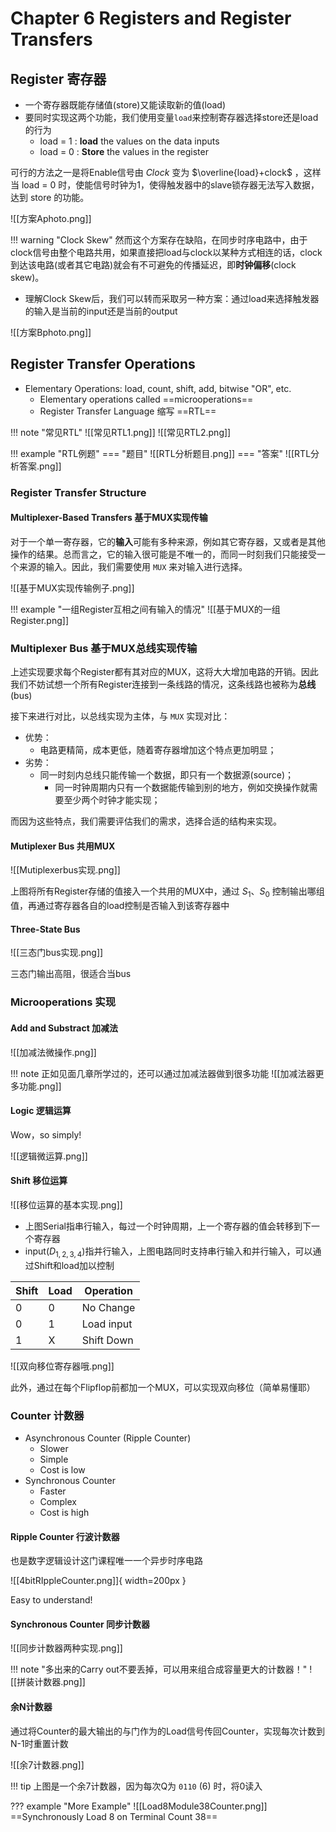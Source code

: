 # Chapter 6 Registers and Register Transfers

## Register 寄存器

- 一个寄存器既能存储值(store)又能读取新的值(load)
- 要同时实现这两个功能，我们使用变量`load`来控制寄存器选择store还是load的行为
	- load = 1 : **load** the values on the data inputs
	- load = 0 : **Store** the values in the register

可行的方法之一是将Enable信号由 $Clock$ 变为 $\overline{load}+clock$ ，这样当 load = 0 时，使能信号时钟为1，使得触发器中的slave锁存器无法写入数据，达到 store 的功能。

![[方案Aphoto.png]]

!!! warning "Clock Skew"
	然而这个方案存在缺陷，在同步时序电路中，由于clock信号由整个电路共用，如果直接把load与clock以某种方式相连的话，clock到达该电路(或者其它电路)就会有不可避免的传播延迟，即**时钟偏移**(clock skew)。

- 理解Clock Skew后，我们可以转而采取另一种方案：通过load来选择触发器的输入是当前的input还是当前的output

![[方案Bphoto.png]]

## Register Transfer Operations

- Elementary Operations: load, count, shift, add, bitwise "OR", etc.
	- Elementary operations called ==microoperations==
	- Register Transfer Language 缩写 ==RTL==

!!! note "常见RTL"
	![[常见RTL1.png]]
	![[常见RTL2.png]]

!!! example "RTL例题"
	=== "题目"
		![[RTL分析题目.png]]
	=== "答案"
		![[RTL分析答案.png]]


### Register Transfer Structure
#### Multiplexer-Based Transfers 基于MUX实现传输

对于一个单一寄存器，它的**输入**可能有多种来源，例如其它寄存器，又或者是其他操作的结果。总而言之，它的输入很可能是不唯一的，而同一时刻我们只能接受一个来源的输入。因此，我们需要使用 `MUX` 来对输入进行选择。

![[基于MUX实现传输例子.png]]

!!! example "一组Register互相之间有输入的情况"
	![[基于MUX的一组Register.png]]

### Multiplexer Bus 基于MUX总线实现传输

上述实现要求每个Register都有其对应的MUX，这将大大增加电路的开销。因此我们不妨试想一个所有Register连接到一条线路的情况，这条线路也被称为**总线**(bus)

接下来进行对比，以总线实现为主体，与 `MUX` 实现对比：

- 优势：
    - 电路更精简，成本更低，随着寄存器增加这个特点更加明显；
- 劣势：
    - 同一时刻内总线只能传输一个数据，即只有一个数据源(source)；
        - 同一时钟周期内只有一个数据能传输到别的地方，例如交换操作就需要至少两个时钟才能实现；

而因为这些特点，我们需要评估我们的需求，选择合适的结构来实现。

#### Mutiplexer Bus 共用MUX
![[Mutiplexerbus实现.png]]

上图将所有Register存储的值接入一个共用的MUX中，通过 $S_1、 S_0$ 控制输出哪组值，再通过寄存器各自的load控制是否输入到该寄存器中

#### Three-State Bus
![[三态门bus实现.png]]

三态门输出高阻，很适合当bus

### Microoperations 实现
#### Add and Substract 加减法

![[加减法微操作.png]]

!!! note
	正如见面几章所学过的，还可以通过加减法器做到很多功能
	![[加减法器更多功能.png]]

#### Logic 逻辑运算

Wow，so simply!

![[逻辑微运算.png]]

#### Shift 移位运算

![[移位运算的基本实现.png]]

- 上图Serial指串行输入，每过一个时钟周期，上一个寄存器的值会转移到下一个寄存器
- input($D_{1,2,3,4}$)指并行输入，上图电路同时支持串行输入和并行输入，可以通过Shift和load加以控制

| Shift | Load | Operation  |
| ----- | ---- | ---------- |
| 0     | 0    | No Change  |
| 0     | 1    | Load input |
| 1     | X    | Shift Down |

![[双向移位寄存器哦.png]]

此外，通过在每个Flipflop前都加一个MUX，可以实现双向移位（简单易懂耶）

### Counter 计数器
- Asynchronous Counter (Ripple Counter)
	- Slower
	- Simple
	- Cost is low
- Synchronous Counter
	- Faster
	- Complex
	- Cost is high

#### Ripple Counter 行波计数器

也是数字逻辑设计这门课程唯一一个异步时序电路

![[4bitRIppleCounter.png]]{ width=200px }

Easy to understand!

#### Synchronous Counter 同步计数器

![[同步计数器两种实现.png]]

!!! note "多出来的Carry out不要丢掉，可以用来组合成容量更大的计数器！"
	![[拼装计数器.png]]

#### 余N计数器

通过将Counter的最大输出的与门作为的Load信号传回Counter，实现每次计数到N-1时重置计数

![[余7计数器.png]]

!!! tip
	上图是一个余7计数器，因为每次Q为 `0110` (6) 时，将0读入

??? example "More Example"
	![[Load8Module38Counter.png]]
	==Synchronously Load 8 on Terminal Count 38==

